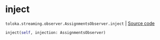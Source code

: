 # inject
`toloka.streaming.observer.AssignmentsObserver.inject` | [Source code](https://github.com/Toloka/toloka-kit/blob/v1.2.2/src/streaming/observer.py#L351)

```python
inject(self, injection: AssignmentsObserver)
```

